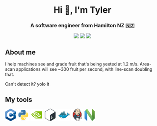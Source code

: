 <!-- Forced into html for alignment... -->
<h1 align="center">Hi 👋, I'm Tyler</h1>
<h3 align="center">A software engineer from Hamilton NZ 🇳🇿</h3>

<p align="center">
<a href="https://github.com/Tyler-Barham"><img src="https://visitor-badge.laobi.icu/badge?page_id=Tyler-Barham.profile_views" /></a> <a href="https://github.com/Tyler-Barham?tab=followers"><img src="https://img.shields.io/github/followers/Tyler-Barham.svg?label=followers" /></a> <a href="https://www.linkedin.com/in/tyler-barham/"><img src="https://img.shields.io/badge/LinkedIn-0077B5?style=for-the-badge&logo=linkedin&logoColor=white" height="20" /></a>
</p>

## About me

I help machines see and grade fruit that's being yeeted at 1.2 m/s. Area-scan applications will see ~300 fruit per second, with line-scan doubling that.

Can't detect it? yolo it

## My tools
<!-- Forced into html for consistent image sizes... -->
<img src="./assets/cplusplus.svg" height="40" /> <img src="./assets/python.svg" height="40" /> <img src="./assets/cuda.svg" height="40" /> <img src="./assets/bash.png" height="40" /> <img src="./assets/docker.svg" height="40" /> <img src="./assets/jenkins.svg" height="40" /> <img src="./assets/neovim.svg" height="40" />

